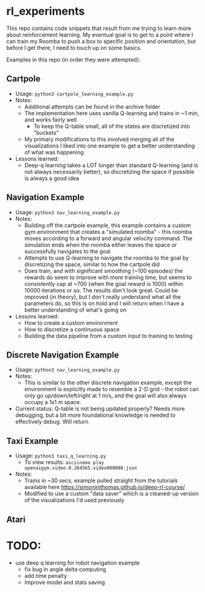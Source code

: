 # rl_experiments
This repo contains code snippets that result from me trying to learn more about reinforcement learning. My eventual goal is to get to a point where I can train my Roomba to push a box to specific position and orientation, but before I get there, I need to touch up on some basics.

Examples in this repo (in order they were attempted):
## Cartpole
+ Usage: `python3 cartpole_learning_example.py`
+ Notes:
    + Additional attempts can be found in the archive folder
    + The implementation here uses vanilla Q-learning and trains in ~1 min, and works fairly well
        + To keep the Q-table small, all of the states are discretized into "buckets"
    + My primary modifications to this involved merging all of the visualizations I liked into one example to get a better understanding of what was happening
+ Lessons learned:
    + Deep-q learning takes a LOT longer than standard Q-learning (and is not always necessarily better), so discretizing the space if possible is always a good idea

## Navigation Example
+ Usage: `python3 nav_learning_example.py`
+ Notes:
    + Building off the cartpole example, this example contains a custom gym environment that creates a "simulated roomba" - this roomba moves according to a forward and angular velocity command. The simulation ends when the roomba either leaves the space or successfully navigates to the goal
    + Attempts to use Q-learning to navigate the roomba to the goal by discretizing the space, similar to how the cartpole did
    + Does train, and with significant smoothing (~100 episodes) the rewards do seem to improve with more training time, but seems to consistently cap at ~700 (when the goal reward is 1000) within 10000 iterations or so. The results don't look great. Could be improved (in theory), but I don't really understand what all the parameters do, so this is on hold and I will return when I have a better understanding of what's going on
+ Lessons learned:
    + How to create a custom environment
    + How to discretize a continuous space
    + Building the data pipeline from a custom input to training to testing

## Discrete Navigation Example
+ Usage: `python3 nav_learning_example.py`
+ Notes:
    + This is similar to the other discrete navigation example, except the environment is explicitly made to resemble a 2-D grid - the robot can only go up/down/left/right at 1 m/s, and the goal will also always occupy a 1x1 m space.
+ Current status: Q-table is not being updated properly? Needs more debugging, but a bit more foundational knowledge is needed to effectively debug. Will return

## Taxi Example
+ Usage: `python3 taxi_q_learning.py`
    + To view results: `asciinema play openaigym.video.0.264565.video000000.json`
+ Notes:
    + Trains in ~30 secs, example pulled straight from the tutorials available here https://simoninithomas.github.io/deep-rl-course/
    + Modified to use a custom "data saver" which is a cleaned-up version of the visualizations I'd used previously

## Atari



# TODO:
+ use deep q learning for robot navigation example
    + fix bug in angle delta computing
    + add time penalty
    + Improve model and stats saving
